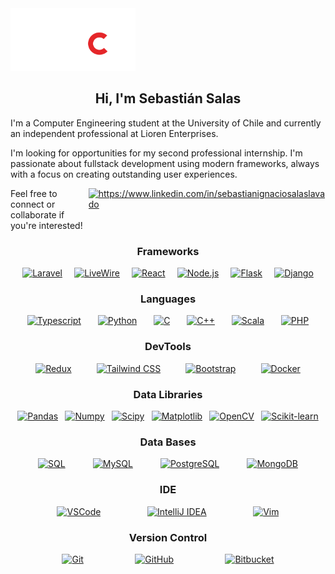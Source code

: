 <img src="https://github.com/SebaSalasLvd/SebaSalasLvd/blob/main/assets/dcc.svg?raw=true" width="200" height="100" />

<h2 align="center">Hi, I'm Sebastián Salas</h2>

I'm a Computer Engineering student at the University of Chile and currently an independent professional at Lioren Enterprises.

I'm looking for opportunities for my second professional internship. I'm passionate about fullstack development using modern frameworks, always with a focus on creating outstanding user experiences.

<div style="display: flex; flex-direction: row;"> <span>Feel free to connect or collaborate if you're interested!</span>
<a href="https://www.linkedin.com/in/sebastianignaciosalaslavado" target="blank"><img src="https://raw.githubusercontent.com/rahuldkjain/github-profile-readme-generator/master/src/images/icons/Social/linked-in-alt.svg" alt="https://www.linkedin.com/in/sebastianignaciosalaslavado" height="30" width="40" style="px-3;"/></a> </div>

<h3 align="center">Frameworks</h3>
<div style="display: flex; flex-direction: row; justify-content: space-evenly; align-items: center; flex-wrap: wrap;">
  <a href="https://github.com/SebaSalasLvd/">
    <img src="https://img.shields.io/badge/-Laravel-black?style=flat&logo=Laravel&link=https://github.com/SebaSalasLvd/Laravel" alt="Laravel"/>
  </a>
  <a href="https://github.com/SebaSalasLvd/LiveWire">
    <img src="https://img.shields.io/badge/-LiveWire-black?style=flat&logo=LiveWire&link=https://github.com/SebaSalasLvd/LiveWire" alt="LiveWire"/>
  </a>
  <a href="https://github.com/SebaSalasLvd">
    <img src="https://img.shields.io/badge/-React-61DAFB?style=flat&logo=react&logoColor=white&link=https://github.com/SebaSalasLvd" alt="React"/>
  </a>
  <a href="https://github.com/SebaSalasLvd">
    <img src="https://img.shields.io/badge/-Node.js-339933?style=flat&logo=node.js&logoColor=white&link=https://github.com/SebaSalasLvd" alt="Node.js"/>
  </a>
  <a href="https://github.com/SebaSalasLvd">
    <img src="https://img.shields.io/badge/-Flask-000000?style=flat&logo=Flask&logoColor=white&link=https://github.com/SebaSalasLvd" alt="Flask"/>
  </a>
  <a href="https://github.com/SebaSalasLvd">
    <img src="https://img.shields.io/badge/-Django-green?style=flat&logo=Django&logoColor=white&link=https://github.com/SebaSalasLvd" alt="Django"/>
  </a>
</div>



<h3 align="center">Languages</h3>
<div style="display: flex; flex-direction: row; justify-content: space-evenly; align-items: center; flex-wrap: wrap;">
  <a href="https://github.com/SebaSalasLvd">
    <img src="https://img.shields.io/badge/-Typescript-black?style=flat&logo=Typescript&link=https://github.com/SebaSalasLvd" alt="Typescript"/>
  </a>
  <a href="https://github.com/SebaSalasLvd/Python">
    <img src="https://img.shields.io/badge/-Python-black?style=flat&logo=python&link=https://github.com/SebaSalasLvd/Python" alt="Python"/>
  </a>
  <a href="https://github.com/SebaSalasLvd">
    <img src="https://img.shields.io/badge/-C-A8B9CC?style=flat&logo=c&logoColor=white&link=https://github.com/SebaSalasLvd" alt="C"/>
  </a>
  <a href="https://github.com/SebaSalasLvd">
    <img src="https://img.shields.io/badge/-C++-00599C?style=flat&logo=cplusplus&logoColor=white&link=https://github.com/SebaSalasLvd" alt="C++"/>
  </a>
  <a href="https://github.com/SebaSalasLvd">
    <img src="https://img.shields.io/badge/-Scala-DC322F?style=flat&logo=scala&logoColor=white&link=https://github.com/SebaSalasLvd" alt="Scala"/>
  </a>
  <a href="https://github.com/SebaSalasLvd">
    <img src="https://img.shields.io/badge/-Php-DC322F?style=flat&logo=Php&logoColor=white&link=https://github.com/SebaSalasLvd" alt="PHP"/>
  </a>
</div>

<h3 align="center">DevTools</h3>
<div style="display: flex; flex-direction: row; justify-content: space-evenly; align-items: center; flex-wrap: wrap;">
  <a href="https://github.com/SebaSalasLvd">
    <img src="https://img.shields.io/badge/-Redux-764ABC?style=flat&logo=Redux&logoColor=white&link=https://github.com/SebaSalasLvd" alt="Redux"/>
  </a>
  <a href="https://github.com/SebaSalasLvd">
    <img src="https://img.shields.io/badge/-Tailwind%20CSS-38B2AC?style=flat&logo=tailwindcss&logoColor=white&link=https://github.com/SebaSalasLvd" alt="Tailwind CSS"/>
  </a>
  <a href="https://github.com/SebaSalasLvd">
    <img src="https://img.shields.io/badge/-Bootstrap-purple?style=flat&logo=bootstrap&link=https://github.com/SebaSalasLvd" alt="Bootstrap"/>
  </a>
  <a href="https://github.com/SebaSalasLvd">
    <img src="https://img.shields.io/badge/-Docker-2496ED?style=flat&logo=Docker&logoColor=white&link=https://github.com/SebaSalasLvd" alt="Docker"/>
  </a>
</div>

<h3 align="center">Data Libraries</h3>
<div style="display: flex; flex-direction: row; justify-content: space-evenly; align-items: center; flex-wrap: wrap;">
  <a href="https://github.com/SebaSalasLvd">
    <img src="https://img.shields.io/badge/-Pandas-150458?style=flat&logo=Pandas&link=https://github.com/SebaSalasLvd" alt="Pandas"/>
  </a>
  <a href="https://github.com/SebaSalasLvd">
    <img src="https://img.shields.io/badge/-Numpy-lightgray?style=flat&logo=Numpy&logoColor=white&link=https://github.com/SebaSalasLvd" alt="Numpy"/>
  </a>
  <a href="https://github.com/SebaSalasLvd">
    <img src="https://img.shields.io/badge/-Scipy-blue?style=flat&logo=Scipy&logoColor=white&link=https://github.com/SebaSalasLvd" alt="Scipy"/>
  </a>
  <a href="https://github.com/SebaSalasLvd">
    <img src="https://img.shields.io/badge/-Matplotlib-black?style=flat&logo=Matplotlib&logoColor=white&link=https://github.com/SebaSalasLvd" alt="Matplotlib"/>
  </a>
  <a href="https://github.com/SebaSalasLvd">
    <img src="https://img.shields.io/badge/-OpenCV-5C3EE8?style=flat&logo=OpenCV&logoColor=white&link=https://github.com/SebaSalasLvd" alt="OpenCV"/>
  </a>
  <a href="https://github.com/SebaSalasLvd">
    <img src="https://img.shields.io/badge/-Scikit_learn-f79c42?style=flat&logo=Scikit-learn&logoColor=white&link=https://github.com/SebaSalasLvd" alt="Scikit-learn"/>
  </a>
</div>

<h3 align="center">Data Bases</h3>
<div style="display: flex; flex-direction: row; justify-content: space-evenly; align-items: center; flex-wrap: wrap;">
  <a href="https://github.com/SebaSalasLvd">
    <img src="https://img.shields.io/badge/-SQL-orange?style=flat&logo=sql&link=https://github.com/SebaSalasLvd" alt="SQL"/>
  </a>
  <a href="https://github.com/SebaSalasLvd">
    <img src="https://img.shields.io/badge/-MySQL-lightgray?style=flat&logo=mysql&link=https://github.com/SebaSalasLvd" alt="MySQL"/>
  </a>
  <a href="https://github.com/SebaSalasLvd">
    <img src="https://img.shields.io/badge/-PostgreSQL-blue?style=flat&logo=postgresql&link=https://github.com/SebaSalasLvd" alt="PostgreSQL"/>
  </a>
  <a href="https://www.mongodb.com/">
    <img src="https://img.shields.io/badge/-MongoDB-47A248?style=flat&logo=mongodb&logoColor=white" alt="MongoDB"/>
  </a>
</div>

<h3 align="center">IDE</h3>
<div style="display: flex; flex-direction: row; justify-content: space-evenly; align-items: center; flex-wrap: wrap;">
  <a href="https://code.visualstudio.com/">
    <img src="https://img.shields.io/badge/-VSCode-007ACC?style=flat&logo=visualstudiocode&logoColor=white" alt="VSCode"/>
  </a>
  <a href="https://github.com/SebaSalasLvd">
    <img src="https://img.shields.io/badge/-IntelliJ%20IDEA-000000?style=flat&logo=IntelliJ-IDEA&logoColor=white&link=https://github.com/SebaSalasLvd" alt="IntelliJ IDEA"/>
  </a>
  <a href="https://github.com/SebaSalasLvd">
    <img src="https://img.shields.io/badge/-Vim-019733?style=flat&logo=Vim&logoColor=white&link=https://github.com/SebaSalasLvd" alt="Vim"/>
  </a>
</div>

<h3 align="center">Version Control</h3>
<div style="display: flex; flex-direction: row; justify-content: space-evenly; align-items: center; flex-wrap: wrap;">
  <a href="https://github.com/SebaSalasLvd">
    <img src="https://img.shields.io/badge/-Git-black?style=flat&logo=git&link=https://github.com/SebaSalasLvd" alt="Git"/>
  </a>
  <a href="https://github.com/SebaSalasLvd">
    <img src="https://img.shields.io/badge/-GitHub-181717?style=flat&logo=github&link=https://github.com/SebaSalasLvd" alt="GitHub"/>
  </a>
  <a href="https://Bitbucket.com/SebaSalasLvd">
    <img src="https://img.shields.io/badge/-Bitbucket-181717?style=flat&logo=Bitbucket&link=https://Bitbucket.com/SebaSalasLvd" alt="Bitbucket"/>
  </a>
</div>
